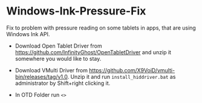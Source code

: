 # Windows-Ink-Pressure-Fix
Fix to problem with pressure reading on some tablets in apps, that are using Windows Ink API.

* Download Open Tablet Driver from https://github.com/InfinityGhost/OpenTabletDriver and unzip it somewhere you would like to stay.

* Download VMulti Driver from https://github.com/X9VoiD/vmulti-bin/releases/tag/v1.0. Unzip it and run <code>install_hiddriver.bat</code> as administrator by Shift+right clicking it.
* In OTD Folder run <code><>
